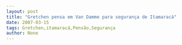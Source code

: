 ```yaml
---
layout: post
title: "Gretchen pensa em Van Damme para segurança de Itamaracá"
date: 2007-03-15
tags: Gretchen,itamaracá,Pensão,Segurança
author: None
---
```


 